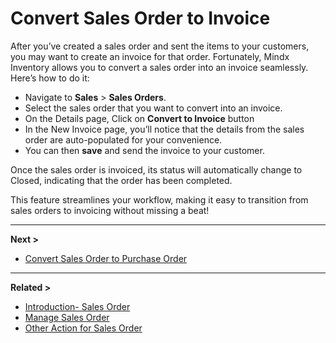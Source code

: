 # **Convert Sales Order to Invoice**

After you’ve created a sales order and sent the items to your customers, you may want to create an invoice for that order. Fortunately, Mindx Inventory allows you to convert a sales order into an invoice seamlessly. Here’s how to do it:

- Navigate to **Sales** > **Sales Orders**.
- Select the sales order that you want to convert into an invoice.
- On the Details page, Click on **Convert to Invoice** button
- In the New Invoice page, you’ll notice that the details from the sales order are auto-populated for your convenience.
- You can then **save** and send the invoice to your customer.

Once the sales order is invoiced, its status will automatically change to Closed, indicating that the order has been completed.

This feature streamlines your workflow, making it easy to transition from sales orders to invoicing without missing a beat!

---

**Next >**

- [Convert Sales Order to Purchase Order](convert-to-po.md)

---

**Related >**

- [Introduction- Sales Order](introduction-so.md)
- [Manage Sales Order](manage-so.md)
- [Other Action for Sales Order](other-actions.md)
